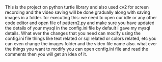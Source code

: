 This is the project on python turtle library and also used cv2 for
screen recording and the video saving will be done gradually along with saving 
images in a folder.
for executing this:
we need to open our idle or any other code editor 
and open file of pattern2.py
and make sure you have updated the details of your mysql in the config.ini file
by default i gave my mysql details.
What ever the changes that you need can modify using the
config.ini file 
things like text related or sql related or
colors related, etc
you can even change the images folder and the video file name also.
what ever the things you want to modify you can 
open config.ini file and read the comments then 
you will get an idea of it.
